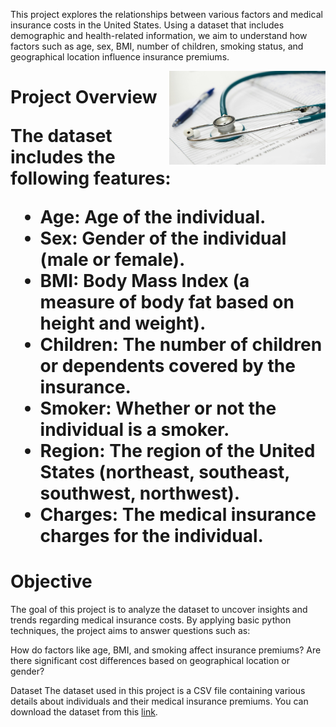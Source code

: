This project explores the relationships between various factors and medical insurance costs in the United States. Using a dataset that includes demographic and health-related information, we aim to understand how factors such as age, sex, BMI, number of children, smoking status, and geographical location influence insurance premiums.

<img align="right" width="250" height="150" src="https://github.com/nclements11/Data-Science-Portfolio/blob/main/US%20Medical%20Insurance%20Costs/medical_image.jpeg">  <h1>Project Overview

The dataset includes the following features:

- Age: Age of the individual.
- Sex: Gender of the individual (male or female).
- BMI: Body Mass Index (a measure of body fat based on height and weight).
- Children: The number of children or dependents covered by the insurance.
- Smoker: Whether or not the individual is a smoker.
- Region: The region of the United States (northeast, southeast, southwest, northwest).
- Charges: The medical insurance charges for the individual.

# Objective
The goal of this project is to analyze the dataset to uncover insights and trends regarding medical insurance costs. By applying basic python techniques, the project aims to answer questions such as:

How do factors like age, BMI, and smoking affect insurance premiums?
Are there significant cost differences based on geographical location or gender?

Dataset
The dataset used in this project is a CSV file containing various details about individuals and their medical insurance premiums. You can download the dataset from this [link](https://github.com/nclements11/Data-Science-Portfolio/blob/main/US%20Medical%20Insurance%20Costs/insurance.csv).
